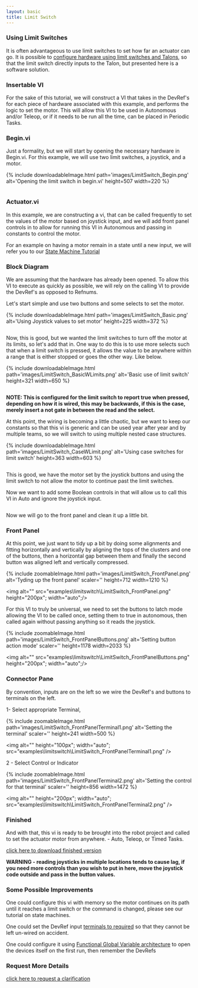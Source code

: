 ```yaml
---
layout: basic
title: Limit Switch
---
```


### Using Limit Switches

It is often advantageous to use limit switches to set how far an actuator can go. It is possible to [configure hardware using limit switches and Talons](http://crosstheroadelectronics.com/Talon%20SRX%20User%27s%20Guide.pdf#page=20), so that the limit switch directly inputs to the Talon, but presented here is a software solution.

### Insertable VI

For the sake of this tutorial, we will construct a VI that takes in the DevRef's for each piece of hardware associated with this example, and performs the logic to set the motor. This will allow this VI to be used in Autonomous and/or Teleop, or if it needs to be run all the time, can be placed in Periodic Tasks.

### Begin.vi

Just a formality, but we will start by opening the necessary hardware in Begin.vi. For this example, we will use two limit switches, a joystick, and a motor.

{% include downloadableImage.html path='images/LimitSwitch_Begin.png' alt='Opening the limit switch in begin.vi' height=507 width=220 %}

[<img alt="" src="examples\limitswitch\LimitSwitch_Begin.png" />](https://drive.google.com/uc?export=download&amp;id=0BwEBnEBtHotGLXI4VDdjaUVIZUk)

### Actuator.vi

In this example, we are constructing a vi, that can be called frequently to set the values of the motor based on joystick input, and we will add front panel controls in to allow for running this VI in Autonomous and passing in constants to control the motor.

For an example on having a motor remain in a state until a new input, we will refer you to our [State Machine Tutorial](/state-machine/)

### Block Diagram

We are assuming that the hardware has already been opened. To allow this VI to execute as quickly as possible, we will rely on the calling VI to provide the DevRef's as opposed to Refnums.

Let's start simple and use two buttons and some selects to set the motor.

{% include downloadableImage.html path='images/LimitSwitch_Basic.png' alt='Using Joystick values to set motor' height=225 width=372 %}

[<img alt="" src="examples\limitswitch\LimitSwitch_Basic.png" />](https://drive.google.com/uc?export=download&amp;id=0BwEBnEBtHotGRWxWQm9jTGJQbWs)

Now, this is good, but we wanted the limit switches to turn off the motor at its limits, so let's add that in. One way to do this is to use more selects such that when a limit switch is pressed, it allows the value to be anywhere within a range that is either stopped or goes the other way. Like below.

{% include downloadableImage.html path='images/LimitSwitch_BasicWLimits.png' alt='Basic use of limit switch' height=321 width=650 %}

[<img alt="" src="examples\limitswitch\LimitSwitch_BasicWLimits.png" />](https://drive.google.com/uc?export=download&amp;id=0BwEBnEBtHotGdVk1Wm9mUFVyZGs)

**NOTE: This is configured for the limit switch to report true when pressed, depending on how it is wired, this may be backwards, if this is the case, merely insert a not gate in between the read and the select.**

At this point, the wiring is becoming a little chaotic, but we want to keep our constants so that this vi is generic and can be used year after year and by multiple teams, so we will switch to using multiple nested case structures.

{% include downloadableImage.html path='images/LimitSwitch_CaseWLimit.png' alt='Using case switches for limit switch' height=363 width=603 %}

[<img alt="" src="examples\limitswitch\LimitSwitch_CaseWLimit.png" />](https://drive.google.com/uc?export=download&amp;id=0BwEBnEBtHotGeWxMRVVNdF9uclU)

This is good, we have the motor set by the joystick buttons and using the limit switch to not allow the motor to continue past the limit switches.

Now we want to add some Boolean controls in that will allow us to call this VI in Auto and ignore the joystick input.

[<img alt="" src="examples\limitswitch\limitSwitch_Auto.png" />](https://drive.google.com/uc?export=download&amp;id=0BwEBnEBtHotGekNCZDlyUlRSN0k)

Now we will go to the front panel and clean it up a little bit.

### Front Panel

At this point, we just want to tidy up a bit by doing some alignments and fitting horizontally and vertically by aligning the tops of the clusters and one of the buttons, then a horizontal gap between them and finally the second button was aligned left and vertically compressed.

{% include zoomableImage.html path='images/LimitSwitch_FrontPanel.png' alt='Tyding up the front panel' scaler='' height=712 width=1210 %}

<img alt="" src="examples\limitswitch\LimitSwitch_FrontPanel.png" height="200px"; width="auto";/>

For this VI to truly be universal, we need to set the buttons to latch mode allowing the VI to be called once, setting them to true in autonomous, then called again without passing anything so it reads the joystick.

{% include zoomableImage.html path='images/LimitSwitch_FrontPanelButtons.png' alt='Setting button action mode' scaler='' height=1178 width=2033 %}

<img alt="" src="examples\limitswitch\LimitSwitch_FrontPanelButtons.png" height="200px"; width="auto";/>

### Connector Pane

By convention, inputs are on the left so we wire the DevRef's and buttons to terminals on the left.

1- Select appropriate Terminal,

{% include zoomableImage.html path='images/LimitSwitch_FrontPanelTerminal1.png' alt='Setting the terminal' scaler='' height=241 width=500 %}

<img alt="" height="100px"; width="auto"; src="examples\limitswitch\LimitSwitch_FrontPanelTerminal1.png" />

2 - Select Control or Indicator

{% include zoomableImage.html path='images/LimitSwitch_FrontPanelTerminal2.png' alt='Setting the control for that terminal' scaler='' height=856 width=1472 %}

<img alt="" height="200px"; width="auto"; src="examples\limitswitch\LimitSwitch_FrontPanelTerminal2.png" />

### Finished

And with that, this vi is ready to be brought into the robot project and called to set the actuator motor from anywhere. - Auto, Teleop, or Timed Tasks.

[click here to download finished version](https://drive.google.com/uc?export=download&amp;id=0BwEBnEBtHotGaTNxLWltc09XNHM)

**WARNING - reading joysticks in multiple locations tends to cause lag, if you need more controls than you wish to put in here, move the joystick code outside and pass in the button values.**

### Some Possible Improvements

One could configure this vi with memory so the motor continues on its path until it reaches a limit switch or the command is changed, please see our tutorial on state machines.

One could set the DevRef input [terminals to required](http://zone.ni.com/reference/en-XX/help/371361H-01/lvconcepts/building_connector_pane/) so that they cannot be left un-wired on accident.

One could configure it using [Functional Global Variable architecture](https://decibel.ni.com/content/docs/DOC-2143) to open the devices itself on the first run, then remember the DevRefs

### Request More Details

[click here to request a clarification](https://docs.google.com/a/harding.edu/forms/d/1zihjhp8RryXq4o2vR1oDJK2dUg86iPsCx60G7NpEkFA/viewform?usp=send_form)
